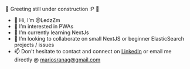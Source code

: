 :construction: Greeting still under construction  :P :construction:
- 👋 Hi, I’m @LedzZm
- 👀 I’m interested in PWAs
- 🌱 I’m currently learning NextJs
- :beers: I’m looking to collaborate on small NextJS or beginner ElasticSearch projects / issues
- 📫 Don't hesitate to contact and connect on [LinkedIn](https://www.linkedin.com/in/mranag/) or email me directly @ [mariosranag@gmail.com](mailto:mariosranag@gmail.com)



<!---
Add Icons / Liks to technologies and add outside hobbies etc....
Add web-bunch etc 
Add section about drupal & web-bunch projects
Maybe create template for other web-bunch members
propose to others & add them to comp page.
--->
